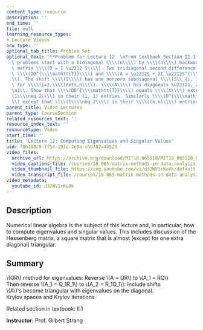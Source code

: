```yaml
---
content_type: resource
description: ''
end_time: ''
file: null
learning_resource_types:
- Lecture Videos
ocw_type: ''
optional_tab_title: Problem Set
optional_text: "**Problem for Lecture 12  \nFrom textbook Section II.1**\n\nThese\
  \ problems start with a bidiagonal \\\\(n\\\\) by \\\\(n\\\\) backward difference\
  \ matrix \\\\(D = I \u2212 S\\\\). Two tridiagonal second difference matrices are\
  \ \\\\(DD^{\\\\mathtt{T}}\\\\) and \\\\(A = \u2212S + 2I \u2212S^{\\\\mathtt{T}}\\\
  \\). The shift \\\\(S\\\\) has one nonzero subdiagonal \\\\(S\\_{i, i-1}=1\\\\)\
  \ for \\\\(i=2,\\\\ldots,n\\\\). \\\\(A\\\\) has diagonals \u22121, 2, \u22121.\n\
  \n1\\. Show that \\\\(DD^{\\\\mathtt{T}}\\\\) equals \\\\(A\\\\) except that \\\\\
  (1\\\\neq 2\\\\) in their (1, 1) entries. Similarly \\\\(D^{\\\\mathtt{T}} D = A\\\
  \\) except that \\\\(1\\\\neq 2\\\\) in their \\\\((n,n)\\\\) entries."
parent_title: Video Lectures
parent_type: CourseSection
related_resources_text: ''
resource_index_text: ''
resourcetype: Video
start_time: ''
title: 'Lecture 12: Computing Eigenvalues and Singular Values'
uid: f86188c9-7f54-197c-2e0a-c6b782a4b52d
video_files:
  archive_url: https://archive.org/download/MIT18.065S18/MIT18_065S18_Lecture12_300k.mp4
  video_captions_file: /courses/18-065-matrix-methods-in-data-analysis-signal-processing-and-machine-learning-spring-2018/879cbe9b11ea5cfcaecc11fda8addf7e_d32WV1rKoVk.vtt
  video_thumbnail_file: https://img.youtube.com/vi/d32WV1rKoVk/default.jpg
  video_transcript_file: /courses/18-065-matrix-methods-in-data-analysis-signal-processing-and-machine-learning-spring-2018/d16b04c5aef320f89090baf1470d4b74_d32WV1rKoVk.pdf
video_metadata:
  youtube_id: d32WV1rKoVk
---
```


Description
-----------

Numerical linear algebra is the subject of this lecture and, in particular, how to compute eigenvalues and singular values. This includes discussion of the Hessenberg matrix, a square matrix that is almost (except for one extra diagonal) triangular.

Summary
-------

\\(QR\\) method for eigenvalues: Reverse \\(A = QR\\) to \\(A\_1 = RQ\\)  
Then reverse \\(A\_1 = Q\_1R\_1\\) to \\(A\_2 = R\_1Q\_1\\): Include shifts  
\\(A\\)'s become triangular with eigenvalues on the diagonal.  
Krylov spaces and Krylov iterations

Related section in textbook: II.1

**Instructor:** Prof. Gilbert Strang